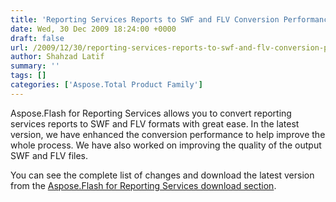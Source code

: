 ```yaml
---
title: 'Reporting Services Reports to SWF and FLV Conversion Performance and Quality is Improved in Aspose.Flash for SSRS.'
date: Wed, 30 Dec 2009 18:24:00 +0000
draft: false
url: /2009/12/30/reporting-services-reports-to-swf-and-flv-conversion-performance-and-quality-is-improved-in-aspose-flash-for-ssrs/
author: Shahzad Latif
summary: ''
tags: []
categories: ['Aspose.Total Product Family']
---
```


Aspose.Flash for Reporting Services allows you to convert reporting services reports to SWF and FLV formats with great ease. In the latest version, we have enhanced the conversion performance to help improve the whole process. We have also worked on improving the quality of the output SWF and FLV files.  
  
You can see the complete list of changes and download the latest version from the [Aspose.Flash for Reporting Services download section][1].




[1]: http://www.aspose.com/community/files/52/ssrs-rendering-extensions/aspose.flash-for-reporting-services/default.aspx




